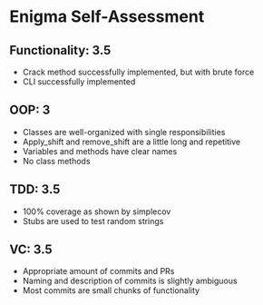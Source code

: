 # Enigma Self-Assessment

## Functionality: 3.5

* Crack method successfully implemented, but with brute force
* CLI successfully implemented

## OOP: 3

* Classes are well-organized with single responsibilities
* Apply_shift and remove_shift are a little long and repetitive
* Variables and methods have clear names
* No class methods

## TDD: 3.5

* 100% coverage as shown by simplecov
* Stubs are used to test random strings

## VC: 3.5

* Appropriate amount of commits and PRs
* Naming and description of commits is slightly ambiguous
* Most commits are small chunks of functionality
